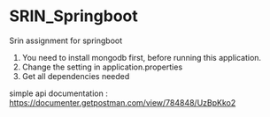 # SRIN_Springboot
Srin assignment for springboot

1. You need to install mongodb first, before running this application.
2. Change the setting in application.properties 
3. Get all dependencies needed

simple api documentation :
https://documenter.getpostman.com/view/784848/UzBpKko2
